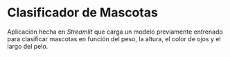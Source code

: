 # Clasificador de Mascotas

Aplicación hecha en _Streamlit_ que carga un modelo previamente entrenado para clasificar mascotas en función del peso, la altura, el color de ojos y el largo del pelo.
